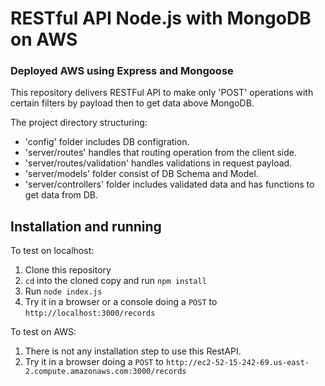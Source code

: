 # RESTful API Node.js with MongoDB on AWS
### Deployed AWS using Express and Mongoose 

This repository delivers RESTFul API to make only 'POST' operations with certain filters by payload then to get data above MongoDB.

The project directory structuring:
* 'config' folder includes DB configration.
* 'server/routes' handles that routing operation from the client side. 
* 'server/routes/validation' handles validations in request payload.
* 'server/models' folder consist of DB Schema and Model.
* 'server/controllers' folder includes validated data and has functions to get data from DB.

## Installation and running

To test on localhost:
1. Clone this repository
2. `cd` into the cloned copy and run `npm install`
3. Run `node index.js`
4. Try it in a browser or a console doing a `POST` to `http://localhost:3000/records`

To test on AWS:

1. There is not any installation step to use this RestAPI.
2. Try it in a browser doing a `POST` to `http://ec2-52-15-242-69.us-east-2.compute.amazonaws.com:3000/records`